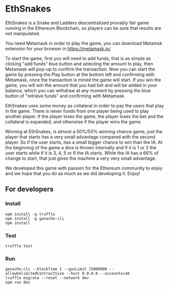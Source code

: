 # EthSnakes

EthSnakes is a Snake and Ladders descentralized provably fair game running in the Ethereum Blockchain, so players can
be sure that results are not manipulated.

You need Metamask in order to play the game, you can download Metamsk extension for your browser in https://metamask.io/

To start the game, first you will need to add funds, that is as simple as clicking "add funds" blue button and selecting
the amount to play, then Metamask will pop-up to confirm the transaction. Now you can start the game by pressing the
Play button at the bottom left and confirming with Metamask, once the transaction is mined the game will start. If you
win the game, you will win the amount that you had bet and will be added in your balance, which you can withdraw
at any moment by pressing the blue button of "retrieve funds" and confirming with Metamask.

EthSnakes uses some money as collateral in order to pay the users that play in the game. There is never funds from one
player being used to play another player. If the player loses the game, the player loses the bet and the collateral is
expanded, and otherwise if the player wins the game.

Winning at EthSnakes, is almost a 50%/50% winning chance game, just the player that starts has a very small advantage
compared with the second player. So if the user starts, has a small bigger chance to win than the IA. At the beginning
of the game a dice is thrown internally and if it is 1 or 2 the user starts while if it is 3, 4, 5 or 6 the IA
starts. While the IA has a 66% of change to start, that just gives the machine a very very small advantage.

We developed this game with passion for the Ethereum community to enjoy and we hope that you do as much as we did
developing it. Enjoy!

## For developers

### Install

```
npm install -g truffle
npm install -g ganache-cli
npm install
```

### Test

``` 
truffle test
```

### Run

```
ganache-cli --blockTime 1 --gasLimit 15000000 --allowUnlimitedContractSize --host 0.0.0.0 --accounts=10
truffle migrate --reset --network dev
npm run dev
```
